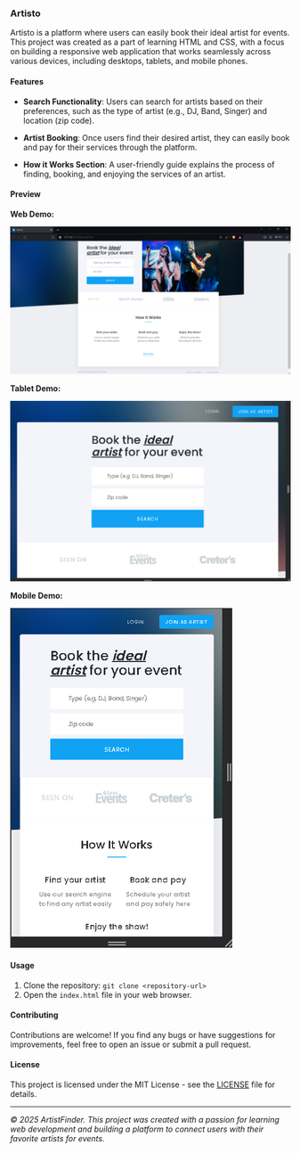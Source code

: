 ### Artisto

Artisto is a platform where users can easily book their ideal artist for events. This project was created as a part of learning HTML and CSS, with a focus on building a responsive web application that works seamlessly across various devices, including desktops, tablets, and mobile phones.

#### Features

- **Search Functionality**: Users can search for artists based on their preferences, such as the type of artist (e.g., DJ, Band, Singer) and location (zip code).

- **Artist Booking**: Once users find their desired artist, they can easily book and pay for their services through the platform.

- **How it Works Section**: A user-friendly guide explains the process of finding, booking, and enjoying the services of an artist.

#### Preview

**Web Demo:**

![Web Demo](webScreen.png)

**Tablet Demo:**

![Tab Demo](tabScreen.png)

**Mobile Demo:**

![Mobile Demo](mobileScreen.png)

#### Usage

1. Clone the repository: `git clone <repository-url>`
2. Open the `index.html` file in your web browser.

#### Contributing

Contributions are welcome! If you find any bugs or have suggestions for improvements, feel free to open an issue or submit a pull request.

#### License

This project is licensed under the MIT License - see the [LICENSE](LICENSE) file for details.

---

*© 2025 ArtistFinder. This project was created with a passion for learning web development and building a platform to connect users with their favorite artists for events.*